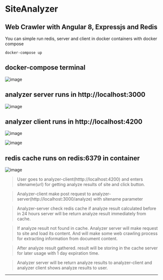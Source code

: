 # SiteAnalyzer
## Web Crawler with Angular 8, Expressjs and Redis

You can simple run redis, server and client in docker containers with docker compose


    docker-compose up 

docker-compose terminal
------------------------    
![image](https://user-images.githubusercontent.com/11095906/60393436-4bf61300-9aca-11e9-89c9-7c7e8554b559.png)

analyzer server runs in http://localhost:3000
---------------------------------------------   
![image](https://user-images.githubusercontent.com/11095906/60393468-d0e12c80-9aca-11e9-8f45-73f173096766.png)

analyzer client runs in http://localhost:4200
---------------------------------------------
![image](https://user-images.githubusercontent.com/11095906/60393495-2b7a8880-9acb-11e9-9d5d-8c94a273484f.png)

![image](https://user-images.githubusercontent.com/11095906/60393511-6a104300-9acb-11e9-95b1-8da33b4d4974.png)

redis cache runs on redis:6379 in container
---------------------------------------------
![image](https://user-images.githubusercontent.com/11095906/60393536-c8d5bc80-9acb-11e9-9f58-e7cfd4176e46.png)


> User goes to analyzer-client(htttp://localhost:4200) and enters sitename(url) for getting analyze results of site and click button.

> Analyzer-client make post request to analyzer-server(http://localhost:3000/analyze) with sitename parameter

> Analyzer-server check redis cache if analyze result calculated before in 24 hours server will be return analyze result immediately from cache.

> If analyze result not found in cache. Analyzer server will make request to site and load its content. And will make some web crawling process for extracting information from document content.

> After analyze result gathered. result will be storing in the cache server for later usage with 1 day expiration time.

> Analyzer server will be return analyze results to analyzer-client and analyzer client shows analyze results to user. 
---------------------------------------------


